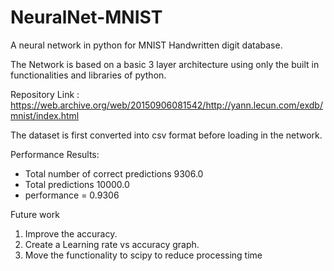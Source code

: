 # NeuralNet-MNIST
A neural network in python for MNIST Handwritten digit database.

The Network is based on a basic 3 layer architecture using only the built in functionalities and libraries of python. 

Repository Link : https://web.archive.org/web/20150906081542/http://yann.lecun.com/exdb/mnist/index.html

The dataset is first converted into csv format before loading in the network. 

Performance Results:
- Total number of correct predictions 9306.0
- Total predictions 10000.0
- performance =  0.9306

Future work 
1. Improve the accuracy.
2. Create a Learning rate vs accuracy graph.
3. Move the functionality to scipy to reduce processing time
